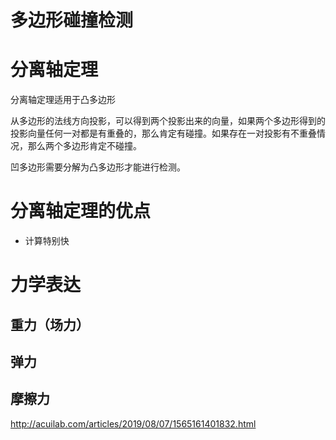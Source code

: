




# 多边形碰撞检测

# 分离轴定理

分离轴定理适用于凸多边形

从多边形的法线方向投影，可以得到两个投影出来的向量，如果两个多边形得到的投影向量任何一对都是有重叠的，那么肯定有碰撞。如果存在一对投影有不重叠情况，那么两个多边形肯定不碰撞。

凹多边形需要分解为凸多边形才能进行检测。

# 分离轴定理的优点

- 计算特别快


# 力学表达

## 重力（场力）

## 弹力

## 摩擦力



http://acuilab.com/articles/2019/08/07/1565161401832.html